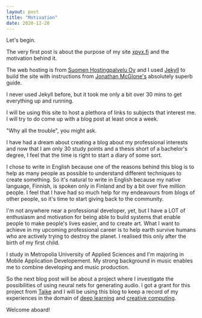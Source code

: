 ```yaml
---
layout: post
title: "Motivation"
date: 2020-12-28
---
```


Let's begin.

The very first post is about the purpose of my site [xpyx.fi](https://www.xpyx.fi/) and the motivation behind it.

The web hosting is from [Suomen Hostingpalvelu Oy](https://www.hostingpalvelu.fi/) and I used
[Jekyll](http://jekyllrb.com) to build the site with instructions from
[Jonathan McGlone's](http://jmcglone.com/guides/github-pages/) absolutely superb guide.

I never used Jekyll before, but it took me only a bit over 30 mins to get everything up and running.

I will be using this site to host a plethora of links to subjects that interest me. I will try to do come up with a
blog post at least once a week.

"Why all the trouble", you might ask.

I have had a dream about creating a blog about my professional interests and now that I am only 30 study points and
a thesis short of a bachelor's degree, I feel that the time is right to start a diary of some sort.

I chose to write in English because one of the reasons behind this blog is to help as many people as possible to
understand different techniques to create something. So it's natural to write in English because my native language,
Finnish, is spoken only in Finland and by a bit over five million people. I feel that I have had so much help for my
endeavours from blogs of other people, so it's time to start giving back to the community.

I'm not anywhere near a professional developer, yet, but I have a LOT of enthusiasm and motivation for being able to
build systems that enable people to make people's lives easier, and to create art. What I want to achieve in my upcoming
professional career is to help earth survive humans who are actively trying to destroy the planet. I realised this only
after the birth of my first child.

I study in Metropolia University of Applied Sciences and I'm majoring in Mobile Application Developement. My strong
background in music enables me to combine developing and music production.

So the next blog post will be about a project where I investigate the possibilities of using neural nets for generating
audio. I got a grant for this project from [Taike](https://www.taike.fi/) and I will be using this blog to keep a record
of my experiences in the domain of [deep learning](https://en.wikipedia.org/wiki/Deep_learning) and
[creative computing](https://en.wikipedia.org/wiki/Creative_computing).

Welcome aboard!